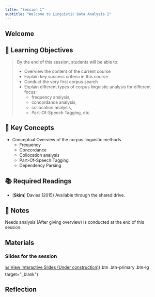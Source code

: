 ```yaml
---
title: "Session 1"
subtitle: "Welcome to Linguistic Data Analysis I"
---
```


## Welcome

## 🎯 Learning Objectives 

> By the end of this session, students will be able to:
>
> - Overview the content of the current course
> - Explain key success criteria in this course
> - Conduct the very first corpus search
> - Explain different types of corpus linguistic analysis for different focus: 
>   - frequency analysis, 
>   - concordance analysis, 
>   - collocation analysis, 
>   - Part-Of-Speech Tagging, etc.

## 🔑 Key Concepts 

- Conceptual Overview of the corpus linguistic methods
  - Frequency
  - Concordance
  - Collocation analysis
  - Part-Of-Speech Tagging 
  - Dependency Parsing

## 📚 Required Readings

- (**Skim**) Davies (2015) Available through the shared drive.

## 📝 Notes

Needs analysis (After giving overview) is conducted at the end of this session.


## Materials

### Slides for the session

<div class="d-flex gap-2 mb-3">
  
[📊 View Interactive Slides (Under construction)](../../slides/session-1.html){.btn .btn-primary .btn-lg target="_blank"} 

</div> 



<!-- 
<iframe src="../../slides/session-1.html" 
        width="100%" 
        height="700px" 
        frameborder="0" 
        allowfullscreen
        loading="lazy"
        sandbox="allow-scripts allow-same-origin allow-presentation"></iframe> -->





## Reflection



<!-- ---

# Additional Resources for Session 1

## Introduction to Corpus Linguistics {#intro-resources}

### Videos
- [What is Corpus Linguistics? (YouTube)](https://www.youtube.com/)
- [Introduction to Language Corpora](https://www.example.com/)

### Articles
- McEnery & Wilson (2001) - Corpus Linguistics Overview
- Biber et al. (1998) - Chapter 1: Introduction

### Websites
- [Corpus Linguistics: A Practical Introduction](https://www.example.com/)
- [Lancaster University Corpus Linguistics](http://corpora.lancs.ac.uk/)

## Course Tools

### AntConc
- [Official AntConc Website](https://www.laurenceanthony.net/software/antconc/)
- [AntConc Tutorial Videos](https://www.youtube.com/)

### JASP
- [JASP Official Site](https://jasp-stats.org/)
- [Getting Started with JASP](https://jasp-stats.org/how-to-use-jasp/)

## Learner Corpora

### Major Learner Corpora
- [International Corpus of Learner English (ICLE)](https://uclouvain.be/en/research-institutes/ilc/cecl/icle.html)
- [LINDSEI Corpus](https://uclouvain.be/en/research-institutes/ilc/cecl/lindsei.html)

### Japanese Learner Corpora
- [NICT JLE Corpus](https://www.ninjal.ac.jp/)
- [J-CAT Corpus](https://www.example.com/)

## Related Courses and MOOCs

- [Corpus Linguistics: Method, Analysis, Interpretation](https://www.futurelearn.com/courses/corpus-linguistics)
- [Text Mining with R](https://www.tidytextmining.com/) -->
